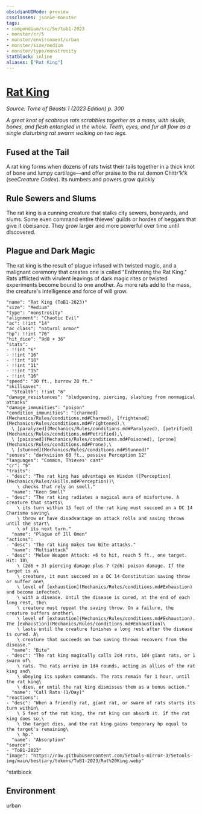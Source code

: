 ```yaml
---
obsidianUIMode: preview
cssclasses: json5e-monster
tags:
- compendium/src/5e/tob1-2023
- monster/cr/5
- monster/environment/urban
- monster/size/medium
- monster/type/monstrosity
statblock: inline
aliases: ["Rat King"]
---
```

# [Rat King](Mechanics\bestiary\monstrosity/rat-king-tob1-2023.md)
*Source: Tome of Beasts 1 (2023 Edition) p. 300*  

*A great knot of scabrous rats scrabbles together as a mass, with skulls, bones, and flesh entangled in the whole. Teeth, eyes, and fur all flow as a single disturbing rat swarm walking on two legs.*

## Fused at the Tail

A rat king forms when dozens of rats twist their tails together in a thick knot of bone and lumpy cartilage—and offer praise to the rat demon Chittr'k'k (see*Creature Codex*). Its numbers and powers grow quickly

## Rule Sewers and Slums

The rat king is a cunning creature that stalks city sewers, boneyards, and slums. Some even command entire thieves' guilds or hordes of beggars that give it obeisance. They grow larger and more powerful over time until discovered.

## Plague and Dark Magic

The rat king is the result of plague infused with twisted magic, and a malignant ceremony that creates one is called "Enthroning the Rat King." Rats afflicted with virulent leavings of dark magic rites or twisted experiments become bound to one another. As more rats add to the mass, the creature's intelligence and force of will grow.

```statblock
"name": "Rat King (ToB1-2023)"
"size": "Medium"
"type": "monstrosity"
"alignment": "Chaotic Evil"
"ac": !!int "14"
"ac_class": "natural armor"
"hp": !!int "76"
"hit_dice": "9d8 + 36"
"stats":
- !!int "6"
- !!int "16"
- !!int "18"
- !!int "11"
- !!int "15"
- !!int "16"
"speed": "30 ft., burrow 20 ft."
"skillsaves":
  "Stealth": !!int "6"
"damage_resistances": "bludgeoning, piercing, slashing from nonmagical attacks"
"damage_immunities": "poison"
"condition_immunities": "[charmed](Mechanics/Rules/conditions.md#Charmed), [frightened](Mechanics/Rules/conditions.md#Frightened),\
  \ [paralyzed](Mechanics/Rules/conditions.md#Paralyzed), [petrified](Mechanics/Rules/conditions.md#Petrified),\
  \ [poisoned](Mechanics/Rules/conditions.md#Poisoned), [prone](Mechanics/Rules/conditions.md#Prone),\
  \ [stunned](Mechanics/Rules/conditions.md#Stunned)"
"senses": "darkvision 60 ft., passive Perception 12"
"languages": "Common, Thieves' cant"
"cr": "5"
"traits":
- "desc": "The rat king has advantage on Wisdom ([Perception](Mechanics/Rules/skills.md#Perception))\
    \ checks that rely on smell."
  "name": "Keen Smell"
- "desc": "The rat king radiates a magical aura of misfortune. A creature that starts\
    \ its turn within 15 feet of the rat king must succeed on a DC 14 Charisma saving\
    \ throw or have disadvantage on attack rolls and saving throws until the start\
    \ of its next turn."
  "name": "Plague of Ill Omen"
"actions":
- "desc": "The rat king makes two Bite attacks."
  "name": "Multiattack"
- "desc": "Melee Weapon Attack: +6 to hit, reach 5 ft., one target. Hit: 10\
    \ (2d6 + 3) piercing damage plus 7 (2d6) poison damage. If the target is a\
    \ creature, it must succeed on a DC 14 Constitution saving throw or suffer one\
    \ level of [exhaustion](Mechanics/Rules/conditions.md#Exhaustion) and become infected\
    \ with a disease. Until the disease is cured, at the end of each long rest, the\
    \ creature must repeat the saving throw. On a failure, the creature suffers another\
    \ level of [exhaustion](Mechanics/Rules/conditions.md#Exhaustion). The [exhaustion](Mechanics/Rules/conditions.md#Exhaustion)\
    \ lasts until the creature finishes a long rest after the disease is cured. A\
    \ creature that succeeds on two saving throws recovers from the disease."
  "name": "Bite"
- "desc": "The rat king magically calls 2d4 rats, 1d4 giant rats, or 1 swarm of\
    \ rats. The rats arrive in 1d4 rounds, acting as allies of the rat king and\
    \ obeying its spoken commands. The rats remain for 1 hour, until the rat king\
    \ dies, or until the rat king dismisses them as a bonus action."
  "name": "Call Rats (1/Day)"
"reactions":
- "desc": "When a friendly rat, giant rat, or swarm of rats starts its turn within\
    \ 5 feet of the rat king, the rat king can absorb it. If the rat king does so,\
    \ the target dies, and the rat king gains temporary hp equal to the target's remaining\
    \ hp."
  "name": "Absorption"
"source":
- "ToB1-2023"
"image": "https://raw.githubusercontent.com/5etools-mirror-3/5etools-img/main/bestiary/tokens/ToB1-2023/Rat%20King.webp"
```
^statblock

## Environment

urban